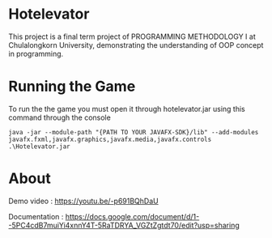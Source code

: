 
# Hotelevator
This project is a final term project of PROGRAMMING METHODOLOGY I at Chulalongkorn University, demonstrating the understanding of OOP concept in programming.

# Running the Game
To run the the game you must open it through hotelevator.jar 
using this command through the console

```java -jar --module-path "{PATH TO YOUR JAVAFX-SDK}/lib" --add-modules javafx.fxml,javafx.graphics,javafx.media,javafx.controls .\Hotelevator.jar```



# About
Demo video : https://youtu.be/-p691BQhDaU

Documentation : https://docs.google.com/document/d/1--5PC4cdB7muiYi4xnnY4T-5RaTDRYA_VGZtZgtdt70/edit?usp=sharing

